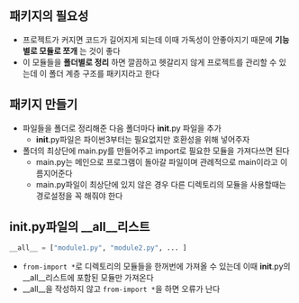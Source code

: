 ## 패키지의 필요성

- 프로젝트가 커지면 코드가 길어지게 되는데 이때 가독성이 안좋아지기 때문에 **기능별로 모듈로 쪼개** 는 것이 좋다
- 이 모듈들을 **폴더별로 정리** 하면 깔끔하고 헷갈리지 않게 프로젝트를 관리할 수 있는데 이 폴더 계층 구조를 패키지라고 한다

## 패키지 만들기

- 파일들을 폴더로 정리해준 다음 폴더마다 **init**.py 파일을 추가
	- **init**.py파일은 파이썬3부터는 필요없지만 호환성을 위해 넣어주자
- 폴더의 최상단에 main.py를 만들어주고 import로 필요한 모듈을 가져다쓰면 된다
	- main.py는 메인으로 프로그램이 돌아갈 파일이며 관례적으로 main이라고 이름지어준다
	- main.py파일이 최상단에 있지 않은 경우 다른 디렉토리의 모듈을 사용할때는 경로설정을 꼭 해줘야 한다

## **init**.py파일의 __all__리스트

```python
__all__ = ["module1.py", "module2.py", ... ]
```

- `from-import *`로 디렉토리의 모듈들을 한꺼번에 가져올 수 있는데 이때 **init**.py의 __all__리스트에 포함된 모듈만 가져온다
- __all__을 작성하지 않고 `from-import *`을 하면 오류가 난다